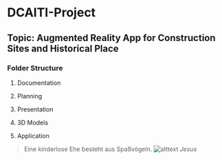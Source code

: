 # DCAITI-Project
## Topic: Augmented Reality App for Construction Sites and Historical Place

### Folder Structure
1. Documentation

2. Planning

3. Presentation

4. 3D Models

5. Application

> Eine kinderlose Ehe besteht aus Spaßvögeln.
> ![alttext](https://github.com/hpotechius/DCAITI-Project/KumpelJesus.png "KumpelJesus")
> *Jesus*
